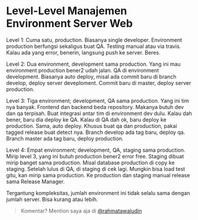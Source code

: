 # Level-Level Manajemen Environment Server Web

Level 1: Cuma satu, production. Biasanya single developer. Environment production berfungsi sekaligus buat QA. Testing manual atau via travis. Kalau ada yang error, benerin, langsung push ke server. Beres.

Level 2: Dua environment, development sama production. Yang ini mau environment production bener2 udah jalan. QA di environment development. Biasanya auto deploy, misal ada commit baru di branch develop, deploy server deveploment. Commit baru di master, deploy server production.

Level 3: Tiga environment; development, QA sama production. Yang ini tim nya banyak. Frontend dan backend beda repository. Makanya butuh dev dan qa terpisah. Buat integrasi antar tim di environment dev dulu. Kalau dah bener, baru dia deploy ke QA. Kalau di QA dah ok, baru deploy ke production. Sama, auto deploy. Khusus buat qa dan production, pakai tagged release buat detect nya. Branch develop ada tag baru, deploy qa. Branch master ada tag baru, deploy production.

Level 4: Empat environment; development, QA, staging sama production. Mirip level 3, yang ini butuh production bener2 error free. Staging dibuat mirip banget sama production. Misal database production di copy ke staging. Setelah lulus di QA, di staging di cek lagi. Mungkin bisa load test gitu, kan mirip sama production. Ke production dan staging manual release sama Release Manager.

Tergantung kompleksitas, jumlah environment ini tidak selalu sama dengan jumlah server. Bisa kurang atau lebih.

> Komentar? Mention saya aja di [@rahmatawaludin](https://twitter.com/rahmatawaludin)
